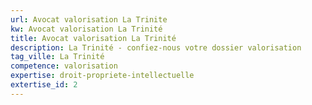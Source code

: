 ```yaml
---
url: Avocat valorisation La Trinite
kw: Avocat valorisation La Trinité
title: Avocat valorisation La Trinité
description: La Trinité - confiez-nous votre dossier valorisation
tag_ville: La Trinité
competence: valorisation
expertise: droit-propriete-intellectuelle
extertise_id: 2
---
```

